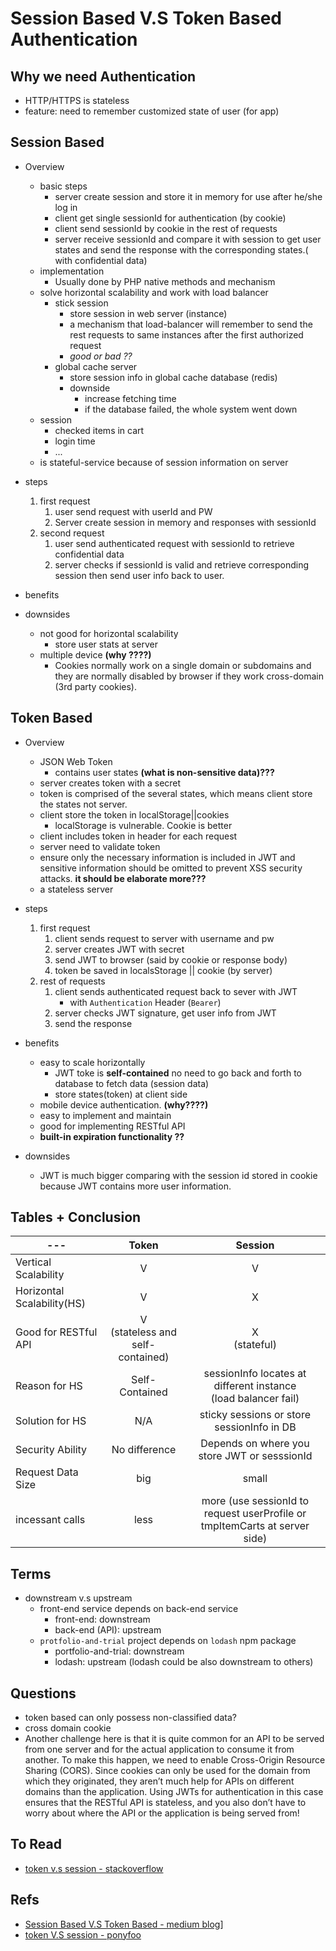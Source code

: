 
# Session Based V.S Token Based Authentication

## Why we need Authentication
* HTTP/HTTPS is stateless
* feature: need to remember customized state of user (for app)

## Session Based
* Overview
    * basic steps
      * server create session and store it in memory for use after he/she log in
      * client get single sessionId for authentication (by cookie)
      * client send sessionId by cookie in the rest of requests
      * server receive sessionId and compare it with session to get user states and send the response with the corresponding states.( with confidential data)
    * implementation
        * Usually done by PHP native methods and mechanism
    * solve horizontal scalability and work with load balancer
        * stick session
            * store session in web server (instance)
            * a mechanism that load-balancer will remember to send the rest requests to same instances after the first authorized request
            * *good or bad ??*
        * global cache server
            * store session info in global cache database (redis)
            * downside
                * increase fetching time
                * if the database failed, the whole system went down
    * session
        * checked items in cart
        * login time
        * ...
    * is stateful-service because of session information on server

* steps
    1. first request
        1. user send request with userId and PW
        2. Server create session in memory and responses with sessionId
    2. second request
        1. user send authenticated request with sessionId to retrieve confidential data
        2. server checks if sessionId is valid and retrieve corresponding session then send user info back to user.

* benefits


* downsides
    * not good for horizontal scalability
        * store user stats at server
    * multiple device **(why ????)**
        * Cookies normally work on a single domain or subdomains and they are normally disabled by browser if they work cross-domain (3rd party cookies).


## Token Based

* Overview
    * JSON Web Token
        * contains user states **(what is  non-sensitive data)???**
    * server creates token with a secret
    * token is comprised of the several states, which means client store the states not server.
    * client store the token in localStorage||cookies
        * localStorage is vulnerable. Cookie is better
    * client includes token in header for each request
    * server need to validate token
    * ensure only the necessary information is included in JWT and sensitive information should be omitted to prevent XSS security attacks. **it should be elaborate more???**
    * a stateless server

* steps
    1. first request
        1. client sends request to server with username and pw
        2. server creates JWT with secret
        3. send JWT to browser (said by cookie or response body)
        4. token be saved in localsStorage || cookie (by server)
    2. rest of requests
        1. client sends authenticated request back to sever with JWT
            * with `Authentication` Header (`Bearer`)
        2. server checks JWT signature, get user info from JWT
        3. send the response

* benefits
    * easy to scale horizontally
        * JWT toke is **self-contained** no need to go back and forth to database to fetch data (session data)
        * store states(token) at client side
    * mobile device authentication. **(why????)**
    * easy to implement and maintain
    * good for implementing RESTful API
    *  **built-in expiration functionality ??**
* downsides
    * JWT is much bigger comparing with the session id stored in cookie because JWT contains more user information.



## Tables + Conclusion

| --- | Token | Session |
| --- | :-----: | :-------: |
| Vertical Scalability | V |  V |
| Horizontal Scalability(HS) | V | X |
| Good for RESTful API | V <br/>(stateless and self-contained) | X <br/>(stateful) |
| Reason for HS | Self-Contained | sessionInfo locates at different instance <br/> (load balancer fail)|
| Solution for HS | N/A | sticky sessions or store sessionInfo in DB |
| Security Ability | No difference | Depends on where you store JWT or sesssionId |
| Request Data Size | big | small |
| incessant calls | less | more (use sessionId to request userProfile or tmpItemCarts at server side) |


## Terms
* downstream v.s upstream
    * front-end service depends on back-end service
        * front-end: downstream
        * back-end (API): upstream
    * `protfolio-and-trial` project depends on `lodash` npm package
        * portfolio-and-trial: downstream
        * lodash: upstream (lodash could be also downstream to others)

## Questions
* token based can only possess non-classified data?
* cross domain cookie
* Another challenge here is that it is quite common for an API to be served from one server and for the actual application to consume it from another. To make this happen, we need to enable Cross-Origin Resource Sharing (CORS). Since cookies can only be used for the domain from which they originated, they aren’t much help for APIs on different domains than the application. Using JWTs for authentication in this case ensures that the RESTful API is stateless, and you also don’t have to worry about where the API or the application is being served from!

## To Read
* [token v.s session - stackoverflow](https://stackoverflow.com/questions/43452896/authentication-jwt-usage-vs-session)

## Refs
* [Session Based V.S Token Based - medium blog](https://medium.com/@sherryhsu/session-vs-token-based-authentication-11a6c5ac45e4)]
* [token V.S session - ponyfoo](https://ponyfoo.com/articles/json-web-tokens-vs-session-cookies)
